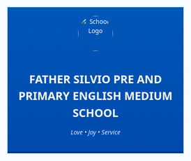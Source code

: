 <!DOCTYPE html>
<html lang="en">
<head>
  <meta charset="UTF-8">
  <meta name="viewport" content="width=device-width, initial-scale=1.0">
  <title>FATHER SILVIO PRE AND PRIMARY ENGLISH MEDIUM SCHOOL</title>
  <style>
    /* ====== Combined CSS ====== */
    * { box-sizing: border-box; margin: 0; padding: 0; }
    html, body { height: 100%; font-family: "Segoe UI", Roboto, Arial, sans-serif; color: #222; background: #f8fbff; line-height: 1.5; }

    .container { width: 92%; max-width: 1100px; margin: 0 auto; }
    header { background: linear-gradient(180deg,#0057b8 0%,#004aad 100%); color: #fff; padding: 20px 0; text-align: center; border-bottom: 4px solid #003577; }
    header img { width: 80px; height: 80px; object-fit: contain; border-radius: 50%; margin-bottom: 10px; }
    header h1 { font-size: 1.6rem; margin-bottom: 6px; }
    header p.motto { font-style: italic; opacity: 0.9; }

    nav { background: #003577; position: sticky; top: 0; z-index: 100; }
    nav ul { list-style: none; display: flex; justify-content: center; flex-wrap: wrap; padding: 0; margin: 0; }
    nav li { margin: 5px 12px; }
    nav a { color: #fff; text-decoration: none; padding: 10px 16px; border-radius: 6px; font-weight: 600; }
    nav a:hover { background: rgba(255,255,255,0.1); }

    main { padding: 30px 0; }
    section { background: #fff; border-radius: 8px; padding: 20px; margin-bottom: 25px; box-shadow: 0 6px 18px rgba(3, 26, 78, 0.04); }
    section h2 { color: #004aad; border-bottom: 3px solid rgba(0,74,173,0.08); padding-bottom: 6px; margin-bottom: 10px; }

    .gallery-grid { display: grid; grid-template-columns: repeat(auto-fit,minmax(250px,1fr)); gap: 12px; margin-top: 15px; }
    .gallery-grid img { width: 100%; height: 180px; object-fit: cover; border-radius: 6px; transition: transform 0.25s ease; }
    .gallery-grid img:hover { transform: scale(1.04); }

    footer { background: #f4f6fb; color: #333; text-align: center; padding: 25px 0; border-top: 1px solid #e6eefc; margin-top: 40px; }

    @media(max-width:700px){ nav ul{flex-direction:column; align-items:center;} }
  </style>
</head>
<body>

  <header>
    <img src="images/logo.png" alt="School Logo">
    <h1>FATHER SILVIO PRE AND PRIMARY ENGLISH MEDIUM SCHOOL</h1>
    <p class="motto">Love • Joy • Service</p>
  </header>

  <nav>
    <ul>
